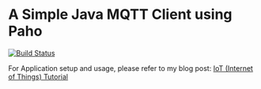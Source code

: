 # A Simple Java MQTT Client using Paho

[![Build Status](https://travis-ci.org/ajtechdeveloper/MQTTClient.svg?branch=master)](https://travis-ci.org/ajtechdeveloper/MQTTClient)

For Application setup and usage, please refer to my blog post: [IoT (Internet of Things) Tutorial](http://softwaredevelopercentral.blogspot.com/2017/12/iot-internet-of-things-tutorial.html)
